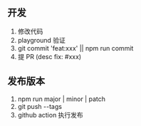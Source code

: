 ## 开发

1. 修改代码
2. playground 验证
3. git commit 'feat:xxx' || npm run commit
4. 提 PR (desc fix: #xxx)

## 发布版本

1. npm run major | minor | patch
2. git push --tags
3. github action 执行发布
